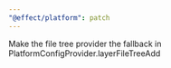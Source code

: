```yaml
---
"@effect/platform": patch
---
```


Make the file tree provider the fallback in PlatformConfigProvider.layerFileTreeAdd
